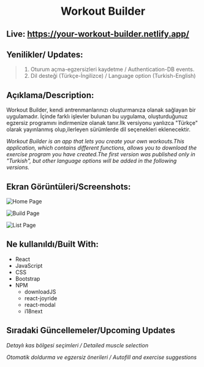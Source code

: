 <h1 align="center">
 Workout Builder 
</h1>

## Live: https://your-workout-builder.netlify.app/


## Yenilikler/ Updates:

> 1. Oturum açma-egzersizleri kaydetme / Authentication-DB events.
> 2. Dil desteği (Türkçe-İngilizce) / Language option (Turkish-English)

## Açıklama/Description:

Workout Builder, kendi antrenmanlarınızı oluşturmanıza olanak sağlayan bir uygulamadır. İçinde farklı işlevler bulunan bu uygulama, oluşturduğunuz egzersiz programını indirmenize olanak tanır.İlk versiyonu yanlızca "Türkçe" olarak yayınlanmış olup,ilerleyen sürümlerde dil seçenekleri eklenecektir.

*Workout Builder is an app that lets you create your own workouts.This application, which contains different functions, allows you to download the exercise program you have created.The first version was published only in "Turkish", but other language options will be added in the following versions.*

## Ekran Görüntüleri/Screenshots:

![Home Page](https://drive.google.com/uc?export=view&id=1L0osIAC36fw8jl7B8JTPhOqCz1MH4vHq)

![Build Page](https://drive.google.com/uc?export=view&id=1J99jfEKFZrLiRoy0Gd9V6I1Yvu9P2Lw0)

![List Page](https://drive.google.com/uc?export=view&id=1ABQknX_6H6w9I2TEJ_PZpMLo_Qi-s1eP)

## Ne kullanıldı/Built With:

* React
* JavaScript
* CSS
* Bootstrap
* NPM
    - downloadJS
    - react-joyride
    - react-modal
    - i18next

## Sıradaki Güncellemeler/Upcoming Updates
*Detaylı kas bölgesi seçimleri / Detailed muscle selection*

*Otomatik doldurma ve egzersiz önerileri / Autofill and exercise suggestions*
